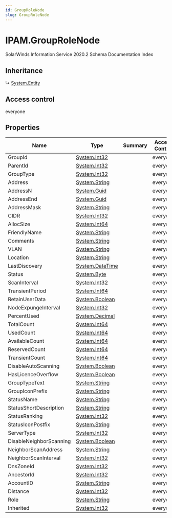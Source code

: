 ```yaml
---
id: GroupRoleNode
slug: GroupRoleNode
---
```


# IPAM.GroupRoleNode

SolarWinds Information Service 2020.2 Schema Documentation Index

## Inheritance

↳ [System.Entity](./../System/Entity)

## Access control

everyone

## Properties

| Name | Type | Summary | Access Control |
| ------ | ------ | ------ | ------ |
| GroupId | [System.Int32](https://docs.microsoft.com/en-us/dotnet/api/system.int32) |  | everyone |
| ParentId | [System.Int32](https://docs.microsoft.com/en-us/dotnet/api/system.int32) |  | everyone |
| GroupType | [System.Int32](https://docs.microsoft.com/en-us/dotnet/api/system.int32) |  | everyone |
| Address | [System.String](https://docs.microsoft.com/en-us/dotnet/api/system.string) |  | everyone |
| AddressN | [System.Guid](https://docs.microsoft.com/en-us/dotnet/api/system.guid) |  | everyone |
| AddressEnd | [System.Guid](https://docs.microsoft.com/en-us/dotnet/api/system.guid) |  | everyone |
| AddressMask | [System.String](https://docs.microsoft.com/en-us/dotnet/api/system.string) |  | everyone |
| CIDR | [System.Int32](https://docs.microsoft.com/en-us/dotnet/api/system.int32) |  | everyone |
| AllocSize | [System.Int64](https://docs.microsoft.com/en-us/dotnet/api/system.int64) |  | everyone |
| FriendlyName | [System.String](https://docs.microsoft.com/en-us/dotnet/api/system.string) |  | everyone |
| Comments | [System.String](https://docs.microsoft.com/en-us/dotnet/api/system.string) |  | everyone |
| VLAN | [System.String](https://docs.microsoft.com/en-us/dotnet/api/system.string) |  | everyone |
| Location | [System.String](https://docs.microsoft.com/en-us/dotnet/api/system.string) |  | everyone |
| LastDiscovery | [System.DateTime](https://docs.microsoft.com/en-us/dotnet/api/system.datetime) |  | everyone |
| Status | [System.Byte](https://docs.microsoft.com/en-us/dotnet/api/system.byte) |  | everyone |
| ScanInterval | [System.Int32](https://docs.microsoft.com/en-us/dotnet/api/system.int32) |  | everyone |
| TransientPeriod | [System.Int64](https://docs.microsoft.com/en-us/dotnet/api/system.int64) |  | everyone |
| RetainUserData | [System.Boolean](https://docs.microsoft.com/en-us/dotnet/api/system.boolean) |  | everyone |
| NodeExpungeInterval | [System.Int32](https://docs.microsoft.com/en-us/dotnet/api/system.int32) |  | everyone |
| PercentUsed | [System.Decimal](https://docs.microsoft.com/en-us/dotnet/api/system.decimal) |  | everyone |
| TotalCount | [System.Int64](https://docs.microsoft.com/en-us/dotnet/api/system.int64) |  | everyone |
| UsedCount | [System.Int64](https://docs.microsoft.com/en-us/dotnet/api/system.int64) |  | everyone |
| AvailableCount | [System.Int64](https://docs.microsoft.com/en-us/dotnet/api/system.int64) |  | everyone |
| ReservedCount | [System.Int64](https://docs.microsoft.com/en-us/dotnet/api/system.int64) |  | everyone |
| TransientCount | [System.Int64](https://docs.microsoft.com/en-us/dotnet/api/system.int64) |  | everyone |
| DisableAutoScanning | [System.Boolean](https://docs.microsoft.com/en-us/dotnet/api/system.boolean) |  | everyone |
| HasLicenceOverflow | [System.Boolean](https://docs.microsoft.com/en-us/dotnet/api/system.boolean) |  | everyone |
| GroupTypeText | [System.String](https://docs.microsoft.com/en-us/dotnet/api/system.string) |  | everyone |
| GroupIconPrefix | [System.String](https://docs.microsoft.com/en-us/dotnet/api/system.string) |  | everyone |
| StatusName | [System.String](https://docs.microsoft.com/en-us/dotnet/api/system.string) |  | everyone |
| StatusShortDescription | [System.String](https://docs.microsoft.com/en-us/dotnet/api/system.string) |  | everyone |
| StatusRanking | [System.Int32](https://docs.microsoft.com/en-us/dotnet/api/system.int32) |  | everyone |
| StatusIconPostfix | [System.String](https://docs.microsoft.com/en-us/dotnet/api/system.string) |  | everyone |
| ServerType | [System.Int32](https://docs.microsoft.com/en-us/dotnet/api/system.int32) |  | everyone |
| DisableNeighborScanning | [System.Boolean](https://docs.microsoft.com/en-us/dotnet/api/system.boolean) |  | everyone |
| NeighborScanAddress | [System.String](https://docs.microsoft.com/en-us/dotnet/api/system.string) |  | everyone |
| NeighborScanInterval | [System.Int32](https://docs.microsoft.com/en-us/dotnet/api/system.int32) |  | everyone |
| DnsZoneId | [System.Int32](https://docs.microsoft.com/en-us/dotnet/api/system.int32) |  | everyone |
| AncestorId | [System.Int32](https://docs.microsoft.com/en-us/dotnet/api/system.int32) |  | everyone |
| AccountID | [System.String](https://docs.microsoft.com/en-us/dotnet/api/system.string) |  | everyone |
| Distance | [System.Int32](https://docs.microsoft.com/en-us/dotnet/api/system.int32) |  | everyone |
| Role | [System.String](https://docs.microsoft.com/en-us/dotnet/api/system.string) |  | everyone |
| Inherited | [System.Int32](https://docs.microsoft.com/en-us/dotnet/api/system.int32) |  | everyone |

